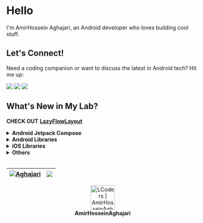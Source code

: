 <!--
<a href="https://github.com/Aghajari"><img alt="LCoders | AmirHosseinAghajari" src="https://user-images.githubusercontent.com/30867537/91563048-7738f400-e953-11ea-89f9-5d0f42deda8f.jpg"></a>

[![Join the chat at https://gitter.im/Aghajari/community](https://badges.gitter.im/Aghajari/community.svg)](https://gitter.im/Aghajari/community?utm_source=badge&utm_medium=badge&utm_campaign=pr-badge&utm_content=badge)

<img src="https://github.com/Aghajari/LogicalCircuit/raw/main/Images/1.png" alt="Chess" title="Chess" width="300" align="left" />
<br><br>

**CHECK OUT** [**LogicalCircuit**](https://github.com/Aghajari/LogicalCircuit)

<br><br><br><br><br><br>

-->

# Hello
I'm AmirHossein Aghajari, an Android developer who loves building cool stuff.

## Let's Connect!
Need a coding companion or want to discuss the latest in Android tech? Hit me up:

<a href="https://www.linkedin.com/in/amir-aghajari/"><img src="https://img.shields.io/static/v1?label=LinkedIn&message=%20&color=blue&logo=Linkedin&style=flat-square&logoColor=white"></a>
<a href="https://t.me/LCoders/"><img src="https://img.shields.io/static/v1?label=Telegram&message=%20&color=blue&logo=Telegram&style=flat-square&logoColor=white"></a>
<a href="mailto:amirhossein.aghajari.82@gmail.com"><img src="https://img.shields.io/static/v1?label=Email&message=%20&color=red&logo=gmail&style=flat-square&logoColor=white"></a>

## What's New in My Lab?

**CHECK OUT** [**LazyFlowLayout**](https://github.com/Aghajari/LazyFlowLayout)

<details><summary><b>Android Jetpack Compose</b></summary>
<p>
  
|Name|Version|Description|
| :---------------- | :----------------: | :---------------- |
| [LazyFlowLayout](https://github.com/Aghajari/LazyFlowLayout)|1.1.0|A Jetpack Compose layout that places its children in a way that CSS Flexible Box Layout Module does.|
| [AnimatedChart](https://github.com/Aghajari/AnimatedChart)|-----|A custom animated circle chart with Jetpack Compose.|
| [AnnotatedText](https://github.com/Aghajari/AnnotatedText)|1.0.0|A Jetpack Compose library to fully convert Android's Spanned into AnnotatedString.|
| [LazySwipeCards](https://github.com/Aghajari/LazySwipeCards)|1.0.1|LazySwipeCards is a card swiping Jetpack Compose library.|

</p></details>

<details><summary><b>Android Libraries</b></summary>
<p>

- [OpWear-Cam](https://github.com/Aghajari/OpWear-Cam)<br>
Communicating between Wear OS and Android devic and a sample of displaying real-time camera on the watch.
  
|Name|Version|Description|
| :---------------- | :----------------: | :---------------- |
| [AutoAnimate](https://github.com/Aghajari/AutoAnimate)|1.0.2|AutoAnimate is a custom Shared Element Transition that automatically animates your views based on Figma Smart Animate.|
| [AXPathLoadingView](https://github.com/Aghajari/AXPathLoadingView)|1.0.1|A simple android view to create loading with a Path.|
| [XmlByPass](https://github.com/Aghajari/XmlByPass)|1.0.1|Get the Highest Android UI performance! XmlByPass is an annotationProcessor library for Android which auto generates the java code of your xml layouts in Source level (before compile)|
| [AXAnimation](https://github.com/Aghajari/AXAnimation)|1.0.1|AXAnimation is an Android Library which can simply animate views and everything!|
| [AXEmojiView](https://github.com/Aghajari/AXEmojiView)|1.5.2|an advanced library which adds emoji,sticker,... support to your Android application|
| [AXMemojiView](https://github.com/Aghajari/AXMemojiView)|1.1.0|a new page for AXEmojiView which shows memoji just like stickers|
| [AXrLottie](https://github.com/Aghajari/AXrLottie)|1.4.0|AXrLottie ([rlottie](https://github.com/Samsung/rlottie)) Renders animations and vectors exported in the bodymovin JSON format.|
| [AXGraphView](https://github.com/Aghajari/AXGraphView)|1.1.0|AXGraphView creates zoomable and scrollable graphs.|
| [ZoomHelper](https://github.com/Aghajari/ZoomHelper)|1.1.0|ZoomHelper will make any view to be zoomable just like Instagram pinch-to-zoom|
| [AXParallelImageView](https://github.com/Aghajari/AXParallelImageView)|1.0.0|Parallel Line Collage ImageView.|
| [AXSpannableText](https://github.com/Aghajari/AXSpannableText)|1.0.0|Supports Hashtag(#), Mention(@), URLs, Phone, Email, Markdown,...in all TextView widgets|
| [AXPowerView](https://github.com/Aghajari/AXPowerView)|1.0.0|an Android PowerView with awesome animations and circular loading|

</p></details>
  
<details><summary><b>iOS Libraries</b></summary>
<p>
  
|Name|Version|Description|
| :---------------- | :----------------: | :---------------- |
| [iAXLayouts](https://github.com/Aghajari/iAXLayouts-iOSLayouts)|1.0.0|Let's include Android Layouts into iOS! LinearLayout-FrameLayout-RelativeLayout-ArcLayout|
| [iAXMaterialProgress](https://github.com/Aghajari/iAXMaterialProgress)|1.0.0|A material style progress wheel for iOS|

</p></details>

<details><summary><b>Others</b></summary>
<p>

- [LogicalCircuit](https://github.com/Aghajari/LogicalCircuit)<br>
A CAD tool for logic circuits.
- [Chess](https://github.com/Aghajari/Chess)<br>
A simple android chess app that follows FIDE standards.
- [AP-FinalProject](https://github.com/Aghajari/AP-FinalProject)<br>
A messaging social platform based on Discord for Desktop and Android.
- [SavedAlgorithms](https://github.com/Aghajari/SavedAlgorithms)

  
<br>

|Name|Version|Description|
| :---------------- | :----------------: | :---------------- |
| [OneLineArt](https://github.com/Aghajari/One-Line-Art)|---|One-Line Art with Python|
| [TouchView](https://github.com/Aghajari/TouchView)|---|A simple view for android, working with Path|
| [C-Collections](https://github.com/Aghajari/C-Collections)|1.1.0|Java collections and lists for C|
| [MathParser](https://github.com/Aghajari/MathParser)|1.0.0|A simple but powerful open-source math tool that parses and evaluates algebraic expressions (Java)|
| [Mr. Jack](https://github.com/Aghajari/Mr.Jack)|---|Mr. Jack Board Game (C)|
| [SimpleChart](https://github.com/Aghajari/SimpleChart)|---|Simple Line, Circle, Bar chart for Android|
| [PseudoCode](https://github.com/Aghajari/PseudoCode)|---|Simple PseudoCode Reader, Parser and Compiler!|
| [InspectElement](https://github.com/Aghajari/InspectElement)|---|Inspection tools for native android apps (Practice)|
| [JSSoup (node.js)](https://github.com/Aghajari/JSSoup)|1.0.0|Fast and reliable HTML DOM parser library for JavaScript, node.js.|
| [AdMob-TgBot](https://github.com/Aghajari/AdMob-TgBot)|1.0.0|The AdMob-TgBot allows publishers to get information about their AdMob account by using their own telegram bot.|
| [AndroidDirectoryAccess](https://github.com/Aghajari/AndroidDirectoryAccess)|1.0.0|Android/{data,obb} directory access for Android >= 11 without root.|

</p></details>

<br>

| <a href="https://github.com/Aghajari"><img align="center" src="https://github-readme-stats.vercel.app/api?username=Aghajari&show_icons=true&include_all_commits=true&theme=buefy&hide_border=true&title_color=1C4768&hide=contribs,prs" alt="Aghajari" /></a> | <a href="https://github.com/Aghajari"><img align="center" src="https://github-readme-stats.vercel.app/api/top-langs/?username=Aghajari&layout=compact&theme=buefy&hide_border=true&title_color=1C4768&langs_count=12&hide=cmake,assembly,meson,html" /></a> |
| ------------- | ------------- |


<img width=0 height=0 src="https://komarev.com/ghpvc/?username=Aghajari&color=1C4768" />
<div align="left">
  <div align="center">
   <img width="64" alt="LCoders | AmirHosseinAghajari" src="https://user-images.githubusercontent.com/30867537/90538314-a0a79200-e193-11ea-8d90-0a3576e28a18.png">
    <br>
    <b>AmirHosseinAghajari</b>
    <br>
  </div>
</div>

<!--
<div align="right">
<a href="https://github.com/Aghajari">
  <img align="right" src="https://github-readme-stats.vercel.app/api?username=Aghajari&show_icons=true&line_height=27&count_private=false&title_color=F9E04B&text_color=ffffff&icon_color=F9E04B&bg_color=1C4768&hide=contribs,prs" alt="Aghajari" />
</a>
</div>

<a href="https://github.com/Aghajari/ZoomHelper"><img align="center" src="https://github-readme-stats.vercel.app/api/pin?username=aghajari&repo=ZoomHelper" alt="ZoomHelper" /></a>

- 🔭 I’m currently working on ...
- 🌱 I’m currently learning ...
- 👯 I’m looking to collaborate on ...
- 🤔 I’m looking for help with ...
- 💬 Ask me about ...
- 📫 How to reach me: ...
- 😄 Pronouns: ...
- ⚡ Fun fact: ...
-->
